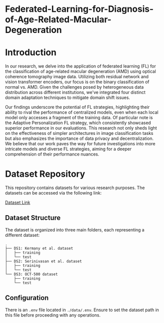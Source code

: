 # Federated-Learning-for-Diagnosis-of-Age-Related-Macular-Degeneration

# Introduction

In our research, we delve into the application of federated learning (FL) for the classification of age-related macular degeneration (AMD) using optical coherence tomography image data. Utilizing both residual network and vision transformer encoders, our focus is on the binary classification of normal vs. AMD. Given the challenges posed by heterogeneous data distribution across different institutions, we've integrated four distinct domain adaptation techniques to mitigate domain shift issues.

Our findings underscore the potential of FL strategies, highlighting their ability to rival the performance of centralized models, even when each local model only accesses a fragment of the training data. Of particular note is the Adaptive Personalization FL strategy, which consistently showcased superior performance in our evaluations. This research not only sheds light on the effectiveness of simpler architectures in image classification tasks but also emphasizes the importance of data privacy and decentralization. We believe that our work paves the way for future investigations into more intricate models and diverse FL strategies, aiming for a deeper comprehension of their performance nuances.

# Dataset Repository

This repository contains datasets for various research purposes. The datasets can be accessed via the following link:

[Dataset Link](https://drive.google.com/file/d/1rqWGpwHWAPsYn2Rjzta1YwymYSoAN5ec/view?usp=drive_link)

## Dataset Structure

The dataset is organized into three main folders, each representing a different dataset:

```
.
├── DS1: Kermany et al. dataset
│   ├── training
│   └── test
├── DS2: Serinivasan et al. dataset
│   ├── training
│   └── test
└── DS3: OCT-500 dataset
    ├── training
    └── test
```

## Configuration

There is an `.env` file located in `./data/.env`. Ensure to set the dataset path in this file before proceeding with any operations.

